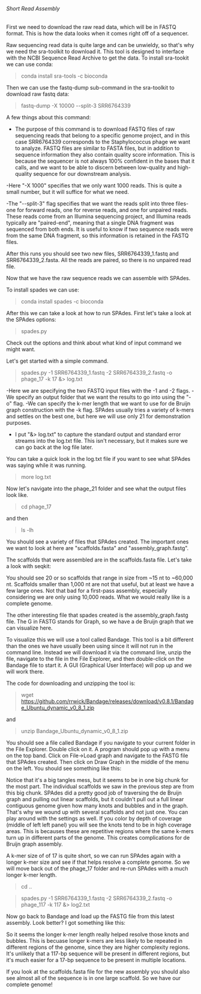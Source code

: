 ###### Short Read Assembly #####

First we need to download the raw read data, which will be in FASTQ format. This is how the data looks when it comes right off of a sequencer.

Raw sequencing read data is quite large and can be unwieldy, so that's why we need the sra-toolkit to download it. This tool is designed to interface with the NCBI Sequence Read Archive to get the data. To install sra-tookit we can use conda:

>conda install sra-tools -c bioconda

Then we can use the fastq-dump sub-command in the sra-toolkit to download raw fastq data: 

>fastq-dump -X 10000 --split-3 SRR6764339

A few things about this command:
- The purpose of this command is to download FASTQ files of raw sequencing reads that belong to a specific genome project, and in this case SRR6764339 corresponds to the Staphylococcus phage we want to analyze. FASTQ files are similar to FASTA files, but in addition to sequence information they also contain quality score information. This is because the sequencer is not always 100% confident in the bases that it calls, and we want to be able to discern between low-quality and high-quality sequence for our downstream analysis. 

-Here "-X 1000" specifies that we only want 1000 reads. This is quite a small number, but it will suffice for what we need. 
 
-The "--split-3" flag specifies that we want the reads split into three files- one for forward reads, one for reverse reads, and one for unpaired reads. These reads come from an Illumina sequencing project, and Illumina reads typically are "paired-end", meaning that a single DNA fragment was sequenced from both ends. It is useful to know if two sequence reads were from the same DNA fragment, so this information is retained in the FASTQ files. 

After this runs you should see two new files, SRR6764339_1.fastq and SRR6764339_2.fasta. All the reads are paired, so there is no unpaired read file. 

Now that we have the raw sequence reads we can assemble with SPAdes. 

To install spades we can use:

> conda install spades -c bioconda

After this we can take a look at how to run SPAdes.
First let's take a look at the SPAdes options: 

> spades.py

Check out the options and think about what kind of input command we might want. 


Let's get started with a simple command. 

> spades.py -1 SRR6764339_1.fastq -2 SRR6764339_2.fastq -o phage_17 -k 17 &> log.txt

-Here we are specifying the two FASTQ input files with the -1 and -2 flags.
-We specify an output folder that we want the results to go into using the "-o" flag. 
-We can specify the k-mer length that we want to use for de Bruijn graph construction with the -k flag. SPAdes usually tries a variety of k-mers and settles on the best one, but here we will use only 21 for demonstration purposes. 
- I put "&> log.txt" to capture the standard output and standard error streams into the log.txt file. This isn't necessary, but it makes sure we can go back at the log file later. 

You can take a quick look in the log.txt file if you want to see what SPAdes was saying while it was running. 

> more log.txt

Now let's navigate into the phage_21 folder and see what the output files look like. 

> cd phage_17

and then

> ls -lh

You should see a variety of files that SPAdes created. The important ones we want to look at here are "scaffolds.fasta" and "assembly_graph.fastg". 

The scaffolds that were assembled are in the scaffolds.fasta file. Let's take a look with seqkit:


You should see 20 or so scaffolds that range in size from ~15 nt to ~60,000 nt. Scaffolds smaller than 1,000 nt are not that useful, but at least we have a few large ones. Not that bad for a first-pass assembly, especially considering we are only using 10,000 reads. What we would really like is a complete genome. 

The other interesting file that spades created is the assembly_graph.fastg file. The G in FASTG stands for Graph, so we have a de Bruijn graph that we can visualize here. 

To visualize this we will use a tool called Bandage. This tool is a bit different than the ones we have usually been using since it will not run in the command line. Instead we will download it via the command line, unzip the file, navigate to the file in the File Explorer, and then double-click on the Bandage file to start it. A GUI (Graphical User Interface) will pop up and we will work there. 

The code for downloading and unzipping the tool is:

> wget https://github.com/rrwick/Bandage/releases/download/v0.8.1/Bandage_Ubuntu_dynamic_v0_8_1.zip

and

> unzip Bandage_Ubuntu_dynamic_v0_8_1.zip

You should see a file called Bandage if you navigate to your current folder in the File Explorer. Double click on it. 
A program should pop up with a menu on the top band. Click on File->Load graph and navigate to the FASTG file that SPAdes created. Then click on Draw Graph in the middle of the menu on the left. 
You should see something like this:




Notice that it's a big tangles mess, but it seems to be in one big chunk for the most part. The individual scaffolds we saw in the previous step are from this big chunk. SPAdes did a pretty good job of traversing the de Bruijn graph and pulling out linear scaffolds, but it couldn't pull out a full linear contiguous genome given how many knots and bubbles and in the graph. That's why we wound up with several scaffolds and not just one. 
You can play around with the settings as well. If you color by depth of coverage (middle of left left panel) you will see the knots tend to be in high coverage areas. This is becauses these are repetitive regions where the same k-mers turn up in different parts of the genome. This creates complications for de Bruijn graph assembly. 


A k-mer size of of 17 is quite short, so we can run SPAdes again with a longer k-mer size and see if that helps resolve a complete genome.  So we will move back out of the phage_17 folder and re-run SPAdes with a much longer k-mer length. 

> cd ..

> spades.py -1 SRR6764339_1.fastq -2 SRR6764339_2.fastq -o phage_117 -k 117  &> log2.txt

Now go back to Bandage and load up the FASTG file from this latest assembly. Look better? I got something like this:

So it seems the longer k-mer length really helped resolve those knots and bubbles. This is becuase longer k-mers are less likely to be repeated in different regions of the genome, since they are higher complexity regions. It's unlikely that a 117-bp sequence will be present in different regions, but it's much easier for a 17-bp sequence to be present in multiple locations. 

If you look at the scaffolds.fasta file for the new assembly you should also see almost all of the sequence is in one large scaffold. So we have our complete genome!




